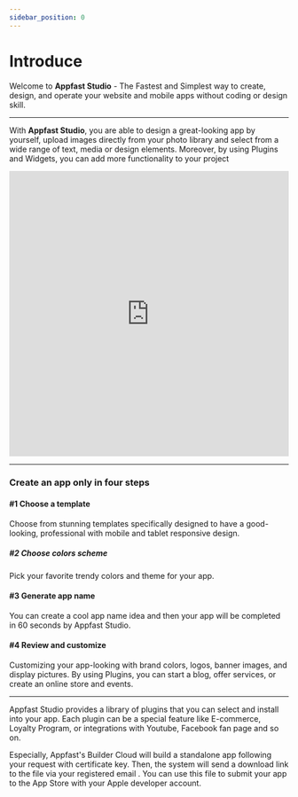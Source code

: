 ```yaml
---
sidebar_position: 0
---
```


# Introduce

Welcome to **Appfast Studio** - The Fastest and Simplest way to create, design, and operate your website and mobile apps without coding or design skill.

---

With **Appfast Studio**, you are able to design a great-looking app by yourself, upload images directly from your photo library and select from a wide range of text, media or design elements. Moreover, by using Plugins and Widgets, you can add more functionality to your project

<iframe width="100%" height="515" src="https://www.youtube.com/embed/rX7rRlyqkC0" title="YouTube video player" frameborder="0" allow="accelerometer; autoplay; clipboard-write; encrypted-media; gyroscope; picture-in-picture" allowfullscreen></iframe>

---
### Create an app only in four steps ###

#### #1 Choose a template ####
Choose from stunning templates specifically designed to have a good-looking, professional with mobile and tablet responsive design.

##### #2 Choose colors scheme #####
Pick your favorite trendy colors and theme for your app.

#### #3 Generate app name ####
You can create a cool app name idea and then your app will be completed in 60 seconds by Appfast Studio.

#### #4 Review and customize ####
Customizing your app-looking with brand colors, logos, banner images, and display pictures. By using Plugins, you can start a blog, offer services, or create an online store and events.

---
Appfast Studio provides a library of plugins that you can select and install into your app. Each plugin can be a special feature like E-commerce, Loyalty Program, or integrations with Youtube, Facebook fan page and so on.

Especially, Appfast's Builder Cloud will build a standalone app following your request with certificate key. Then, the system will send a download link to the file via your registered email . You can use this file to submit your app to the App Store with your Apple developer account.
